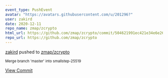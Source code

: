 ```yaml
---
event_type: PushEvent
avatar: "https://avatars.githubusercontent.com/u/201296?"
user: zakird
date: 2020-12-11
repo_name: zmap/zcrypto
html_url: https://github.com/zmap/zcrypto/commit/504621991ec421e34e6e260624f99e3310bc9671
repo_url: https://github.com/zmap/zcrypto
---
```


<a href='https://github.com/zakird' target='_blank'>zakird</a> pushed to <a href='https://github.com/zmap/zcrypto' target='_blank'>zmap/zcrypto</a>

<small>Merge branch 'master' into smallstep-25519</small>

<a href='https://github.com/zmap/zcrypto/commit/504621991ec421e34e6e260624f99e3310bc9671' target='_blank'>View Commit</a>